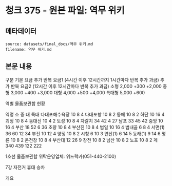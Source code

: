 # 청크 375 - 원본 파일: 역무 위키

## 메타데이터

```
source: datasets/final_docs/역무 위키.md
filename: 역무 위키.md
```

## 본문 내용

구분 기본 요금 추가 반복 요금1 (4시간 이후 12시간까지 1시간마다 반복 추가 과금) 추가 반복 요금2 (12시간 이후 12시간마다 반복 추가 과금) 소형 2,000 +300 +2,000 중형 3,000 +400 +3,000 대형 4,000 +500 +4,000 특대형 5,000 +600

역별 물품보관함 현황

역명 소 중 대 특대 다대포해수욕장 10 8 4 다대포항 10 8 2 동매 10 8 2 하단 10 16 4 괴정 10 8 4 동대신 10 4 2 토성 10 8 4 자갈치 34 42 4 27 남포 33 45 42 중앙 10 16 4 부산 18 52 6 36 초량 10 8 4 부산진 10 8 4 범일 10 16 4 범내골 6 8 4 서면(1) 36 60 12 34 부전 10 12 4 양정 10 8 2 시청 6 10 3 연산(1) 6 14 5 동래(1) 9 14 6 명륜 10 8 2 온천장 10 8 4 부산대 12 26 9 장전 10 8 2 남산 10 8 2 노포 10 8 2 계 340 439 122 222

1호선 물품보관함 위탁운영업체: 위드락카(051-440-2100)

7강 자전거 휴대 승차

개요